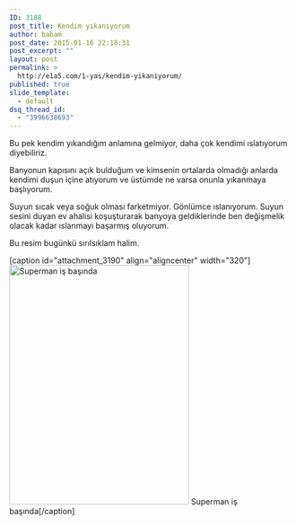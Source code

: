 ```yaml
---
ID: 3188
post_title: Kendim yıkanıyorum
author: babam
post_date: 2015-01-16 22:18:31
post_excerpt: ""
layout: post
permalink: >
  http://e1a5.com/1-yas/kendim-yikaniyorum/
published: true
slide_template:
  - default
dsq_thread_id:
  - "3996638693"
---
```

Bu pek kendim yıkandığım anlamına gelmiyor, daha çok kendimi ıslatıyorum diyebiliriz.

Banyonun kapısını açık bulduğum ve kimsenin ortalarda olmadığı anlarda kendimi duşun içine atıyorum ve üstümde ne varsa onunla yıkanmaya başlıyorum.

Suyun sıcak veya soğuk olması farketmiyor. Gönlümce ıslanıyorum. Suyun sesini duyan ev ahalisi koşuşturarak banyoya geldiklerinde ben değişmelik olacak kadar ıslanmayı başarmış oluyorum.

Bu resim bugünkü sırılsıklam halim.

[caption id="attachment_3190" align="aligncenter" width="320"]<a href="http://e1a5.com/wp-content/uploads/2015/02/superman_isbasinda.jpg"><img class="size-full wp-image-3190" src="http://e1a5.com/wp-content/uploads/2015/02/superman_isbasinda.jpg" alt="Superman iş başında" width="320" height="427" /></a> Superman iş başında[/caption]